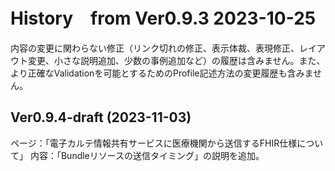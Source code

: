 

# History　from Ver0.9.3 2023-10-25

内容の変更に関わらない修正（リンク切れの修正、表示体裁、表現修正、レイアウト変更、小さな説明追加、少数の事例追加など）の履歴は含みません。また、より正確なValidationを可能とするためのProfile記述方法の変更履歴も含みません。

## Ver0.9.4-draft  (2023-11-03)
ページ：「電子カルテ情報共有サービスに医療機関から送信するFHIR仕様について」
内容：「Bundleリソースの送信タイミング」の説明を追加。
